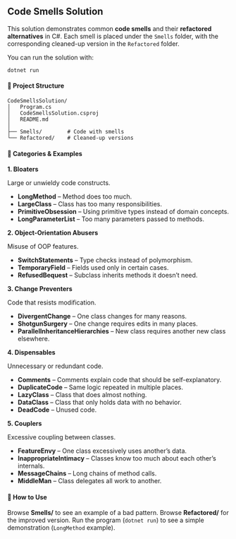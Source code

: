 ﻿## Code Smells Solution

This solution demonstrates common **code smells** and their **refactored alternatives** in C#.
Each smell is placed under the `Smells` folder, with the corresponding cleaned-up version in the `Refactored` folder.

You can run the solution with:

    dotnet run

#### 📂 Project Structure

    CodeSmellsSolution/
    │   Program.cs
    │   CodeSmellsSolution.csproj
    │   README.md
    │
    ├── Smells/        # Code with smells
    └── Refactored/    # Cleaned-up versions


#### 🧭 Categories & Examples

**1. Bloaters**

Large or unwieldy code constructs.
- **LongMethod** – Method does too much.
- **LargeClass** – Class has too many responsibilities.
- **PrimitiveObsession** – Using primitive types instead of domain concepts.
- **LongParameterList** – Too many parameters passed to methods.

**2. Object-Orientation Abusers**

Misuse of OOP features.
- **SwitchStatements** – Type checks instead of polymorphism.
- **TemporaryField** – Fields used only in certain cases.
- **RefusedBequest** – Subclass inherits methods it doesn’t need.

**3. Change Preventers**

Code that resists modification.
- **DivergentChange** – One class changes for many reasons.
- **ShotgunSurgery** – One change requires edits in many places.
- **ParallelInheritanceHierarchies** – New class requires another new class elsewhere.

**4. Dispensables**

Unnecessary or redundant code.
- **Comments** – Comments explain code that should be self-explanatory.
- **DuplicateCode** – Same logic repeated in multiple places.
- **LazyClass** – Class that does almost nothing.
- **DataClass** – Class that only holds data with no behavior.
- **DeadCode** – Unused code.

**5. Couplers**

Excessive coupling between classes.
- **FeatureEnvy** – One class excessively uses another’s data.
- **InappropriateIntimacy** – Classes know too much about each other’s internals.
- **MessageChains** – Long chains of method calls.
- **MiddleMan** – Class delegates all work to another.

#### 🚀 How to Use

Browse **Smells/** to see an example of a bad pattern.
Browse **Refactored/** for the improved version.
Run the program (`dotnet run`) to see a simple demonstration (`LongMethod` example).